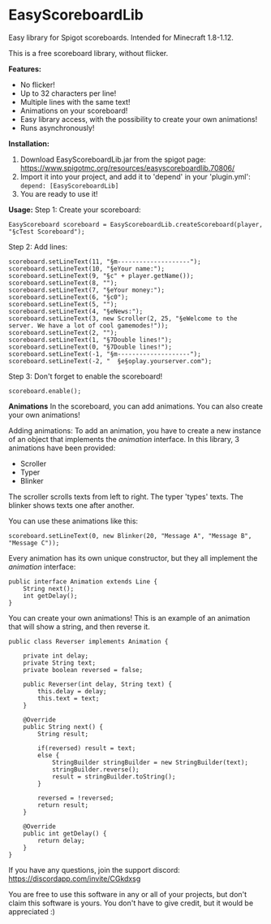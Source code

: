 # EasyScoreboardLib
Easy library for Spigot scoreboards. Intended for Minecraft 1.8-1.12.

This is a free scoreboard library, without flicker.

**Features:**
- No flicker!
- Up to 32 characters per line!
- Multiple lines with the same text!
- Animations on your scoreboard!
- Easy library access, with the possibility to create your own animations!
- Runs asynchronously!

**Installation:**
1) Download EasyScoreboardLib.jar from the spigot page: https://www.spigotmc.org/resources/easyscoreboardlib.70806/
2) Import it into your project, and add it to 'depend' in your 'plugin.yml':
    ```depend: [EasyScoreboardLib]```
3) You are ready to use it!

**Usage:**
Step 1: Create your scoreboard:

```EasyScoreboard scoreboard = EasyScoreboardLib.createScoreboard(player, "§cTest Scoreboard");```

Step 2: Add lines:
```
scoreboard.setLineText(11, "§m--------------------");
scoreboard.setLineText(10, "§eYour name:");
scoreboard.setLineText(9, "§c" + player.getName());
scoreboard.setLineText(8, "");
scoreboard.setLineText(7, "§eYour money:");
scoreboard.setLineText(6, "§c0");
scoreboard.setLineText(5, "");
scoreboard.setLineText(4, "§eNews:");
scoreboard.setLineText(3, new Scroller(2, 25, "§eWelcome to the server. We have a lot of cool gamemodes!"));
scoreboard.setLineText(2, "");
scoreboard.setLineText(1, "§7Double lines!");
scoreboard.setLineText(0, "§7Double lines!");
scoreboard.setLineText(-1, "§m--------------------");
scoreboard.setLineText(-2, "  §e§oplay.yourserver.com");
```

Step 3: Don't forget to enable the scoreboard!

```scoreboard.enable();```

**Animations**
In the scoreboard, you can add animations. You can also create your own animations!

Adding animations:
To add an animation, you have to create a new instance of an object that implements the _animation_ interface. In this library, 3 animations have been provided:
- Scroller
- Typer
- Blinker

The scroller scrolls texts from left to right.
The typer 'types' texts.
The blinker shows texts one after another.

You can use these animations like this:

```scoreboard.setLineText(0, new Blinker(20, "Message A", "Message B", "Message C"));```

Every animation has its own unique constructor, but they all implement the _animation_ interface:

```
public interface Animation extends Line {
    String next();
    int getDelay();
}
```

You can create your own animations!
This is an example of an animation that will show a string, and then reverse it.

```
public class Reverser implements Animation {

    private int delay;
    private String text;
    private boolean reversed = false;

    public Reverser(int delay, String text) {
        this.delay = delay;
        this.text = text;
    }

    @Override
    public String next() {
        String result;

        if(reversed) result = text;
        else {
            StringBuilder stringBuilder = new StringBuilder(text);
            stringBuilder.reverse();
            result = stringBuilder.toString();
        }

        reversed = !reversed;
        return result;
    }

    @Override
    public int getDelay() {
        return delay;
    }
}
```

If you have any questions, join the support discord:
https://discordapp.com/invite/CGkdxsg

You are free to use this software in any or all of your projects, but don't claim this software is yours.
You don't have to give credit, but it would be appreciated :)
